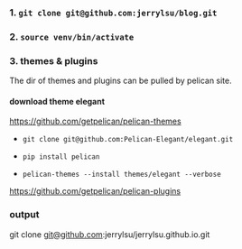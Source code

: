 ### 1. `git clone git@github.com:jerrylsu/blog.git`

### 2. `source venv/bin/activate`

### 3. themes & plugins

The dir of themes and plugins can be pulled by pelican site.

#### download theme elegant

https://github.com/getpelican/pelican-themes

- `git clone git@github.com:Pelican-Elegant/elegant.git`

- `pip install pelican`

- `pelican-themes --install themes/elegant --verbose`


https://github.com/getpelican/pelican-plugins

### output

git clone git@github.com:jerrylsu/jerrylsu.github.io.git

